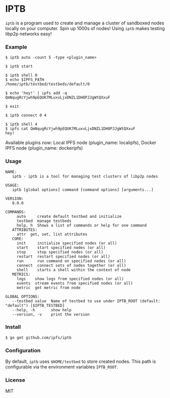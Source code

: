 # IPTB

`iptb` is a program used to create and manage a cluster of sandboxed nodes
locally on your computer. Spin up 1000s of nodes! Using `iptb` makes testing
libp2p networks easy!

### Example

```
$ iptb auto -count 5 -type <plugin_name> 

$ iptb start

$ iptb shell 0
$ echo $IPFS_PATH
/home/iptb/testbed/testbeds/default/0

$ echo 'hey!' | ipfs add -q
QmNqugRcYjwh9pEQUK7MLuxvLjxDNZL1DH8PJJgWtQXxuF

$ exit

$ iptb connect 0 4

$ iptb shell 4
$ ipfs cat QmNqugRcYjwh9pEQUK7MLuxvLjxDNZL1DH8PJJgWtQXxuF
hey!
```
Available plugins now: Local IPFS node (plugin_name: localipfs), Docker IPFS node (plugin_name: dockeripfs)
### Usage
```
NAME:
   iptb - iptb is a tool for managing test clusters of libp2p nodes

USAGE:
   iptb [global options] command [command options] [arguments...]

VERSION:
   0.0.0

COMMANDS:
     auto     create default testbed and initialize
     testbed  manage testbeds
     help, h  Shows a list of commands or help for one command
   ATTRIBUTES:
     attr  get, set, list attributes
   CORE:
     init     initialize specified nodes (or all)
     start    start specified nodes (or all)
     stop     stop specified nodes (or all)
     restart  restart specified nodes (or all)
     run      run command on specified nodes (or all)
     connect  connect sets of nodes together (or all)
     shell    starts a shell within the context of node
   METRICS:
     logs    show logs from specified nodes (or all)
     events  stream events from specified nodes (or all)
     metric  get metric from node

GLOBAL OPTIONS:
   --testbed value  Name of testbed to use under IPTB_ROOT (default: "default") [$IPTB_TESTBED]
   --help, -h       show help
   --version, -v    print the version
```

### Install

```
$ go get github.com/ipfs/iptb
```

### Configuration

By default, `iptb` uses `$HOME/testbed` to store created nodes. This path is configurable via the environment variables `IPTB_ROOT`.

### License

MIT
